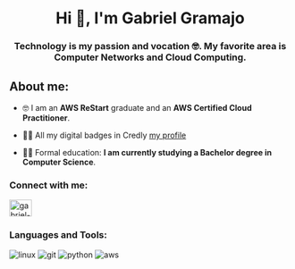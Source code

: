 <!--
<p>
  <img align="center" src="./banner.gif" alt="banner" width="500">
</p>
-->
<h1 align="center">Hi 👋, I'm Gabriel Gramajo</h1>
<h3 align="center">Technology is my passion and vocation 🤓. My favorite area is Computer Networks and Cloud Computing.</h3>

<h2 align="left">About me:</h2>

- 🤓 I am an **AWS ReStart** graduate and an **AWS Certified Cloud Practitioner**. 

- 👨‍💻 All my digital badges in Credly [my profile](https://www.credly.com/users/gabriel-omar-gramajo)

- 👨‍🎓 Formal education: **I am currently studying a Bachelor degree in Computer Science**. 


<h3 align="left">Connect with me:</h3>
<p align="left">
<a href="https://linkedin.com/in/gabriel-gramajo" target="_blank"><img align="center" src="https://raw.githubusercontent.com/rahuldkjain/github-profile-readme-generator/master/src/images/icons/Social/linked-in-alt.svg" alt="gabriel-gramajo" height="30" width="40" /></a>
</p>

<h3 align="left">Languages and Tools:</h3>
<p align="left"> 
<!--  <img src="https://img.shields.io/badge/java-%23ED8B00.svg?style=for-the-badge&logo=openjdk&logoColor=white" alt="java" />  
  <img src="https://img.shields.io/badge/javascript-%23323330.svg?style=for-the-badge&logo=javascript&logoColor=%23F7DF1E" alt="javascript" /> 
  <img src="https://img.shields.io/badge/bootstrap-%238511FA.svg?style=for-the-badge&logo=bootstrap&logoColor=white" alt="bootstrap" /> 
  <img src="https://img.shields.io/badge/html5-%23E34F26.svg?style=for-the-badge&logo=html5&logoColor=white" alt="html5" /> 
  <img src="https://img.shields.io/badge/css3-%231572B6.svg?style=for-the-badge&logo=css3&logoColor=white" alt="css3" />
  <img src="https://img.shields.io/badge/shell_script-%23121011.svg?style=for-the-badge&logo=gnu-bash&logoColor=white" alt="bash" /> 
 -->
  <img src="https://img.shields.io/badge/Linux-FCC624?style=for-the-badge&logo=linux&logoColor=black" alt="linux" /> 
  <img src="https://img.shields.io/badge/git-%23F05033.svg?style=for-the-badge&logo=git&logoColor=white" alt="git" /> 
  <img src="https://img.shields.io/badge/Python-FFD43B?style=for-the-badge&logo=python&logoColor=blue" alt="python" />
  <img src="https://img.shields.io/badge/Amazon_AWS-FF9900?style=for-the-badge&logo=amazonaws&logoColor=white" alt="aws" />
  <!--<img src="https://img.shields.io/badge/PowerShell-%235391FE.svg?style=for-the-badge&logo=powershell&logoColor=white" alt="powershell" />--> 
</p>
